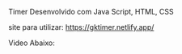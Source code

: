 Timer Desenvolvido com Java Script, HTML, CSS

site para utilizar: https://gktimer.netlify.app/

Video Abaixo:
